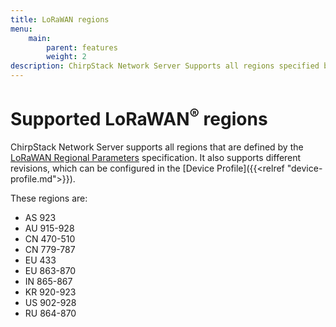 ```yaml
---
title: LoRaWAN regions
menu:
    main:
        parent: features
        weight: 2
description: ChirpStack Network Server Supports all regions specified by the LoRaWAN Regional Parameters specification.
---
```


# Supported LoRaWAN<sup>&reg;</sup> regions

ChirpStack Network Server supports all regions that are defined by the
[LoRaWAN Regional Parameters](https://lora-alliance.org/lorawan-for-developers)
specification. It also supports different revisions, which
can be configured in the [Device Profile]({{<relref "device-profile.md">}}).

These regions are:

* AS 923
* AU 915-928
* CN 470-510
* CN 779-787
* EU 433
* EU 863-870
* IN 865-867
* KR 920-923
* US 902-928
* RU 864-870
